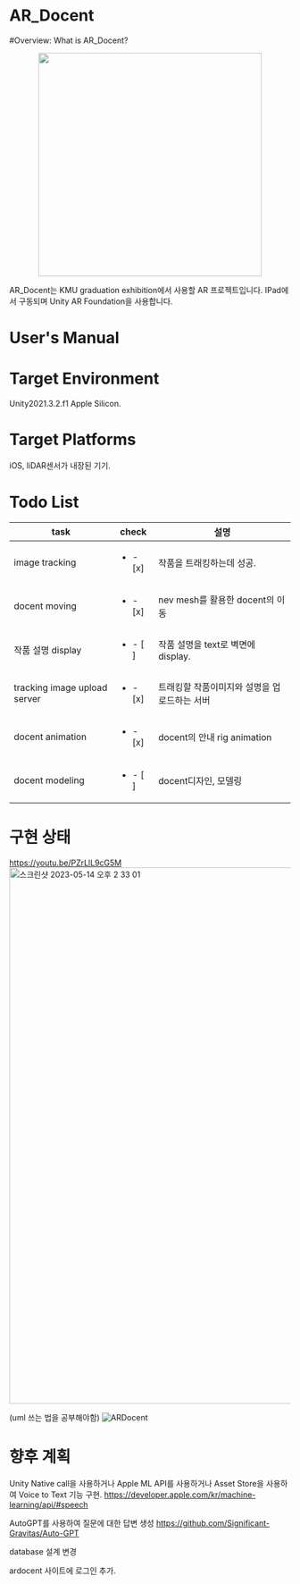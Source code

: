 # AR_Docent

#Overview: What is AR_Docent?
<p align= "center">
<img width= "400" src= "https://user-images.githubusercontent.com/69339846/178733741-3abc68e7-9e2e-4d40-ae76-de35914f1f71.jpeg">
</p>
AR_Docent는 KMU graduation exhibition에서 사용할 AR 프로젝트입니다.
IPad에서 구동되며 Unity AR Foundation을 사용합니다.

# User's Manual

# Target Environment

Unity2021.3.2.f1 Apple Silicon.

# Target Platforms

iOS, liDAR센서가 내장된 기기.

# Todo List
|task|check|설명|
|-|-|-|
|image tracking|<ul><li>- [x] </li></ul>|작품을 트래킹하는데 성공.|
|docent moving|<ul><li>- [x] </li></ul>|nev mesh를 활용한 docent의 이동|
|작품 설명 display|<ul><li>- [ ] </li></ul>|작품 설명을 text로 벽면에 display.|
|tracking image upload server|<ul><li>- [x] </li></ul>|트래킹할 작품이미지와 설명을 업로드하는 서버|
|docent animation|<ul><li>- [x] </li></ul>|docent의 안내 rig animation|
|docent modeling|<ul><li>- [ ] </li></ul>| docent디자인, 모델링|

# 구현 상태
https://youtu.be/PZrLlL9cG5M
<img width="960" alt="스크린샷 2023-05-14 오후 2 33 01" src="https://github.com/AR-Docent/AR_Docent/assets/69339846/17821f23-d5aa-429d-b3c8-8cbcd7a06793">

(uml 쓰는 법을 공부해야함)
![ARDocent](https://github.com/AR-Docent/AR_Docent/assets/69339846/72f42cd5-b668-42ce-9075-f8276999a946)


# 향후 계획
Unity Native call을 사용하거나 Apple ML API를 사용하거나 Asset Store을 사용하여 Voice to Text 기능 구현.
https://developer.apple.com/kr/machine-learning/api/#speech

AutoGPT를 사용하여 질문에 대한 답변 생성
https://github.com/Significant-Gravitas/Auto-GPT

database 설계 변경

ardocent 사이트에 로그인 추가.

